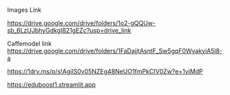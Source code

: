 Images Link

https://drive.google.com/drive/folders/1o2-gQQUw-sb_6LzUJbhyGdkgI821gEZc?usp=drive_link


Caffemodel link
https://drive.google.com/drive/folders/1FaDajjtAsntF_Sw5gqF0WyakviA5l8-a


https://1drv.ms/p/s!AgiIS0v05NZEg48NeUO1fmPkCIV0Zw?e=1viMdP

https://eduboost1.streamlit.app